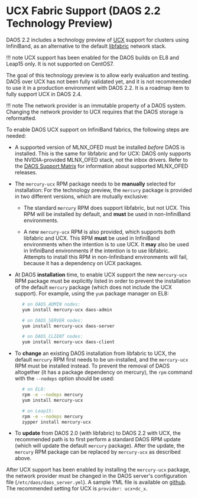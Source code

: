 # UCX Fabric Support (DAOS 2.2 Technology Preview)

DAOS 2.2 includes a technology preview of
[UCX](https://www.openucx.org/) support for clusters using InfiniBand,
as an alternative to the default
[libfabric](https://ofiwg.github.io/libfabric/) network stack.

!!! note UCX support has been enabled for the DAOS builds on
         EL8 and Leap15 only. It is not supported on CentOS7.

The goal of this technology preview is to allow early
evaluation and testing. DAOS over UCX has not been fully
validated yet, and it is not recommended to use it in a
production environment with DAOS 2.2.
It is a roadmap item to fully support UCX in DAOS 2.4.

!!! note The network provider is an immutable property of a DAOS system.
         Changing the network provider to UCX requires that the DAOS storage
         is reformatted. 

To enable DAOS UCX support on InfiniBand fabrics,
the following steps are needed:

*  A supported version of MLNX\_OFED must be installed _before_
   DAOS is installed. This is the same for libfabric and for UCX:
   DAOS only supports the NVIDIA-provided MLNX\_OFED stack,
   not the inbox drivers.
   Refer to the [DAOS Support Matrix](../release/support_matrix)
   for information about supported MLNX\_OFED releases.

*  The `mercury-ucx` RPM package needs to be **manually** selected for
   installation: For the technology preview, the `mercury` package is
   provided in two different versions, which are mutually exclusive:

   - The standard `mercury` RPM does support libfabric,
     but not UCX. This RPM will be installed by default,
     and **must** be used in non-InfiniBand environments.

   - A new `mercury-ucx` RPM is also provided, which supports
     _both_ libfabric and UCX. This RPM **must** be used in
     InfiniBand environments when the intention is to use
     UCX. It **may** also be used in InfiniBand environments
     if the intention is to use libfabric.
     Attempts to install this RPM in non-Infiniband environments
     will fail, because it has a dependency on UCX packages.

*  At DAOS **installation** time, to enable UCX support the new
   `mercury-ucx` RPM package must be explicitly listed in 
   order to prevent the installation of the default `mercury`
   package (which does not include the UCX support).
   For example, using the `yum` package manager on EL8:

```bash
      # on DAOS_ADMIN nodes:
      yum install mercury-ucx daos-admin

      # on DAOS_SERVER nodes:
      yum install mercury-ucx daos-server

      # on DAOS_CLIENT nodes:
      yum install mercury-ucx daos-client
```

*  To **change** an existing DAOS installation from libfabric to
   UCX, the default `mercury` RPM first needs to be un-installed, and
   the `mercury-ucx` RPM must be installed instead. To prevent the
   removal of DAOS altogether (it has a package dependency on mercury),
   the `rpm` command with the `--nodeps` option should be used:

```bash
      # on EL8:
      rpm -e --nodeps mercury
      yum install mercury-ucx

      # on Leap15:
      rpm -e --nodeps mercury
      zypper install mercury-ucx
```

*  To **update** from DAOS 2.0 (with libfabric) to DAOS 2.2 with
   UCX, the recommended path is to first perform a standard DAOS
   RPM update (which will update the default `mercury` package).
   After the update, the `mercury` RPM package can be replaced by
   `mercury-ucx` as described above.

After UCX support has been enabled by installing the `mercury-ucx`
package, the network provider must be changed in the DAOS server's
configuration file (`/etc/daos/daos_server.yml`).
A sample YML file is available on
[github](https://github.com/daos-stack/daos/blob/master/utils/config/examples/daos_server_ucx.yml).
The recommended setting for UCX is `provider: ucx+dc_x`.


